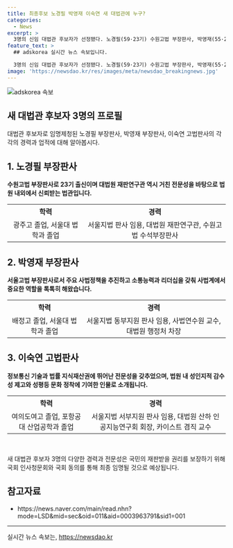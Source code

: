 ```yaml
---
title: 최종후보 노경필 박영재 이숙연 새 대법관에 누구?
categories:
  - News
excerpt: >
  3명의 신임 대법관 후보자가 선정됐다. 노경필(59·23기) 수원고법 부장판사, 박영재(55·22기) 서울고법 부장판사, 이숙연(55·26기) 특허법원 고법판사로, 남성 2명과 여성 1명이다. 법원은 세 후보자를 재판실무에 능통하고, 해박한 법률지식을 갖추며 간결하고 읽기 좋은 판결문 작성에 힘을 쏟은 법관으로 소개했다. 앞으로 이들의 임명은 국회 인사청문회와 동의를 거쳐 최종화될 예정이다.
feature_text: >
  ## adskorea 실시간 뉴스 속보입니다.

  3명의 신임 대법관 후보자가 선정됐다. 노경필(59·23기) 수원고법 부장판사, 박영재(55·22기) 서울고법 부장판사, 이숙연(55·26기) 특허법원 고법판사로, 남성 2명과 여성 1명이다. 법원은 세 후보자를 재판실무에 능통하고, 해박한 법률지식을 갖추며 간결하고 읽기 좋은 판결문 작성에 힘을 쏟은 법관으로 소개했다. 앞으로 이들의 임명은 국회 인사청문회와 동의를 거쳐 최종화될 예정이다.
image: 'https://newsdao.kr/res/images/meta/newsdao_breakingnews.jpg'
---
```


<p><img src="https://newsdao.kr/res/images/meta/newsdao_breakingnews.jpg" alt="adskorea 속보" /></p>

<h2 data-ke-size="size26">새 대법관 후보자 3명의 프로필</h2>

<p data-ke-size="size16">대법관 후보자로 임명제청된 노경필 부장판사, 박영재 부장판사, 이숙연 고법판사의 각각의 경력과 업적에 대해 알아봅시다.</p>

<h2 data-ke-size="size24">1. 노경필 부장판사</h2>

<p data-ke-size="size16"><b>수원고법 부장판사로 23기 출신이며 대법원 재판연구관 역시 거친 전문성을 바탕으로 법원 내외에서 신뢰받는 법관입니다.</b></p>

<table>
<tr>
<th style="text-align: center; height: 17px;"><b>학력</b></th>
<th style="text-align: center; height: 17px;"><b>경력</b></th>
</tr>
<tr>
<td style="text-align: center; height: 17px;">광주고 졸업, 서울대 법학과 졸업</td>
<td style="text-align: center; height: 17px;">서울지법 판사 임용, 대법원 재판연구관, 수원고법 수석부장판사</td>
</tr>
</table>

<h2 data-ke-size="size24">2. 박영재 부장판사</h2>

<p data-ke-size="size16"><b>서울고법 부장판사로서 주요 사법정책을 추진하고 소통능력과 리더십을 갖춰 사법계에서 중요한 역할을 톡톡히 해왔습니다.</b></p>

<table>
<tr>
<th style="text-align: center; height: 17px;"><b>학력</b></th>
<th style="text-align: center; height: 17px;"><b>경력</b></th>
</tr>
<tr>
<td style="text-align: center; height: 17px;">배정고 졸업, 서울대 법학과 졸업</td>
<td style="text-align: center; height: 17px;">서울지법 동부지원 판사 임용, 사법연수원 교수, 대법원 행정처 차장</td>
</tr>
</table>

<h2 data-ke-size="size24">3. 이숙연 고법판사</h2>

<p data-ke-size="size16"><b>정보통신 기술과 법률 지식재산권에 뛰어난 전문성을 갖추었으며, 법원 내 성인지적 감수성 제고와 성평등 문화 정착에 기여한 인물로 소개됩니다.</b></p>

<table>
<tr>
<th style="text-align: center; height: 17px;"><b>학력</b></th>
<th style="text-align: center; height: 17px;"><b>경력</b></th>
</tr>
<tr>
<td style="text-align: center; height: 17px;">여의도여고 졸업, 포항공대 산업공학과 졸업</td>
<td style="text-align: center; height: 17px;">서울지법 서부지원 판사 임용, 대법원 산하 인공지능연구회 회장, 카이스트 겸직 교수</td>
</tr>
</table>

<p data-ke-size="size16">&nbsp;</p>

<p data-ke-size="size16">새 대법관 후보자 3명의 다양한 경력과 전문성은 국민의 재판받을 권리를 보장하기 위해 국회 인사청문회와 국회 동의를 통해 최종 임명될 것으로 예상됩니다.</p>

<h2 data-ke-size="size26">참고자료</h2>

<ul>
    <li>https://news.naver.com/main/read.nhn?mode=LSD&mid=sec&oid=011&aid=0003963791&sid1=001</li>
</ul>

<p data-ke-size="size16"></p>

<p><hr></p>
실시간 뉴스 속보는, <a href="https://newsdao.kr" rel="dofollow">https://newsdao.kr</a>


